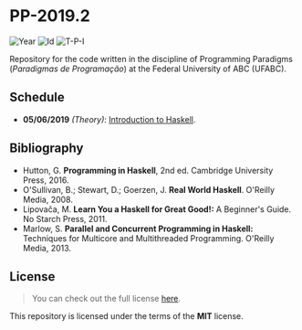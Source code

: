 # PP-2019.2
![Year][year] ![Id][id] ![T-P-I][tpi]

Repository for the code written in the discipline of
Programming Paradigms (*Paradigmas de Programação*) at 
the Federal University of ABC (UFABC).

[year]: https://flat.badgen.net/badge/year/2019.2/blue
[id]: https://flat.badgen.net/badge/id/MCTA016-13/orange
[tpi]: https://flat.badgen.net/badge/T-P-I/2-2-4/grey

## Schedule

- **05/06/2019** *(Theory)*: [Introduction to Haskell].

[Introduction to Haskell]: laboratory/2019.06.05

## Bibliography

- Hutton, G. **Programming in Haskell**, 2nd ed.
  Cambridge University Press, 2016.
- O'Sullivan, B.; Stewart, D.; Goerzen, J. **Real World Haskell**.
  O'Reilly Media, 2008.
- Lipovača, M. **Learn You a Haskell for Great Good!:**
  A Beginner's Guide. No Starch Press, 2011.
- Marlow, S. **Parallel and Concurrent Programming in Haskell:**
  Techniques for Multicore and Multithreaded Programming.
  O'Reilly Media, 2013.

## License

> You can check out the full license [here](LICENSE).

This repository is licensed under the terms of the **MIT** license.

